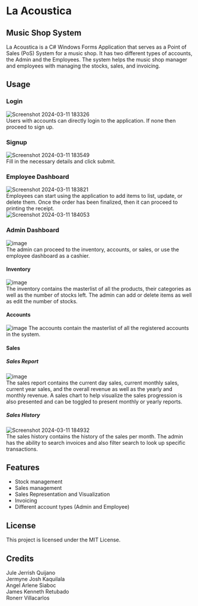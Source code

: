 # La Acoustica
## Music Shop System



La Acoustica is a C# Windows Forms Application that serves as a Point of Sales (PoS) System for a music shop. It has two different types of accounts, the Admin and the Employees. The system helps the music shop manager and employees with managing the stocks, sales, and invoicing.

## Usage
### Login
![Screenshot 2024-03-11 183326](https://github.com/Jaermis/LaAcousticaMSAD/assets/138207746/777a0189-ac79-4658-8eac-3c5a2eba3a51)  
Users with accounts can directly login to the application. If none then proceed to sign up.
### Signup
![Screenshot 2024-03-11 183549](https://github.com/Jaermis/LaAcousticaMSAD/assets/138207746/533c307b-00e9-4a69-a9e9-66f66b5db564)  
Fill in the necessary details and click submit.
### Employee Dashboard
![Screenshot 2024-03-11 183821](https://github.com/Jaermis/LaAcousticaMSAD/assets/138207746/6ca8e9cb-8cbb-480b-a7d2-4ff0537ea902)  
Employees can start using the application to add items to list, update, or delete them. Once the order has been finalized, then it can proceed to printing the receipt.  
![Screenshot 2024-03-11 184053](https://github.com/Jaermis/LaAcousticaMSAD/assets/138207746/324a8a9c-67a7-4278-9dbd-a79634942f4d)  
### Admin Dashboard
![image](https://github.com/Jaermis/LaAcousticaMSAD/assets/138207746/e59257fe-1788-4502-aeb2-0f9af75f6d30)  
The admin can proceed to the inventory, accounts, or sales, or use the employee dashboard as a cashier.
#### Inventory
![image](https://github.com/Jaermis/LaAcousticaMSAD/assets/138207746/d937b784-8e84-414b-92a0-b34427099f95)  
The inventory contains the masterlist of all the products, their categories as well as the number of stocks left. The admin can add or delete items as well as edit the number of stocks.  
#### Accounts
![image](https://github.com/Jaermis/LaAcousticaMSAD/assets/138207746/276d95c0-ee8f-42ad-b313-c632729bdc7b)
The accounts contain the masterlist of all the registered accounts in the system.  
#### Sales
##### Sales Report
![image](https://github.com/Jaermis/LaAcousticaMSAD/assets/138207746/3a9c0d40-d6a2-439a-aef7-a956b96ad492)  
The sales report contains the current day sales, current monthly sales, current year sales, and the overall revenue as well as the yearly and monthly revenue. A sales chart to help visualize the sales progression is also presented and can be toggled to present monthly or yearly reports.
##### Sales History
![Screenshot 2024-03-11 184932](https://github.com/Jaermis/LaAcousticaMSAD/assets/138207746/9150770b-24bc-439c-9915-d0f8761383f3)  
The sales history contains the history of the sales per month. The admin has the ability to search invoices and also filter search to look up specific transactions.

## Features
- Stock management
- Sales management
- Sales Representation and Visualization
- Invoicing
- Different account types (Admin and Employee)

## License
This project is licensed under the MIT License.

## Credits
Jule Jerrish Quijano  
Jermyne Josh Kaquilala  
Angel Arlene Siaboc  
James Kenneth Retubado  
Ronerr Villacarlos  

